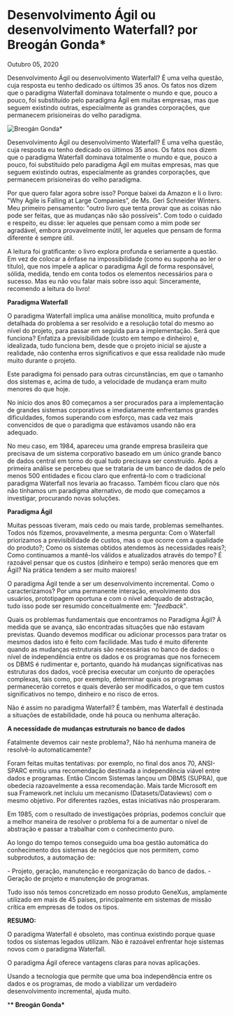 # Desenvolvimento Ágil ou desenvolvimento Waterfall? por Breogán Gonda*

Outubro 05, 2020

Desenvolvimento Ágil ou desenvolvimento Waterfall? É uma velha questão, cuja resposta eu tenho dedicado os últimos 35 anos. Os fatos nos dizem que o paradigma Waterfall dominava totalmente o mundo e que, pouco a pouco, foi substituído pelo paradigma Ágil em muitas empresas, mas que seguem existindo outras, especialmente as grandes corporações, que permanecem prisioneiras do velho paradigma.

![Breogán Gonda*](https://www.genexus.com/media/images/bgv-2016.jpg?timestamp=20171211192735)

Desenvolvimento Ágil ou desenvolvimento Waterfall? É uma velha questão, cuja resposta eu tenho dedicado os últimos 35 anos. Os fatos nos dizem que o paradigma Waterfall dominava totalmente o mundo e que, pouco a pouco, foi substituído pelo paradigma Ágil em muitas empresas, mas que seguem existindo outras, especialmente as grandes corporações, que permanecem prisioneiras do velho paradigma.

Por que quero falar agora sobre isso? Porque baixei da Amazon e li o livro: "Why Agile is Falling at Large Companies”, de Ms. Geri Schneider Winters. Meu primeiro pensamento: "outro livro que tenta provar que as coisas não pode ser feitas, que as mudanças não são possíveis". Com todo o cuidado e respeito, eu disse: ler aqueles que pensam como a mim pode ser agradável, embora provavelmente inútil, ler aqueles que pensam de forma diferente é sempre útil.

A leitura foi gratificante: o livro explora profunda e seriamente a questão. Em vez de colocar a ênfase na impossibilidade (como eu suponha ao ler o título), que nos impele a aplicar o paradigma Ágil de forma responsável, sólida, medida, tendo em conta todos os elementos necessários para o sucesso. Mas eu não vou falar mais sobre isso aqui: Sinceramente, recomendo a leitura do livro!

**Paradigma Waterfall**

O paradigma Waterfall implica uma análise monolítica, muito profunda e detalhada do problema a ser resolvido e a resolução total do mesmo ao nível do projeto, para passar em seguida para a implementação. Será que funciona? Enfatiza a previsibilidade (custo em tempo e dinheiro) e, idealizada, tudo funciona bem, desde que o projeto inicial se ajuste a realidade, não contenha erros significativos e que essa realidade não mude muito durante o projeto.

Este paradigma foi pensado para outras circunstâncias, em que o tamanho dos sistemas e, acima de tudo, a velocidade de mudança eram muito menores do que hoje.

No início dos anos 80 começamos a ser procurados para a implementação de grandes sistemas corporativos e imediatamente enfrentamos grandes dificuldades, fomos superando com esforço, mas cada vez mais convencidos de que o paradigma que estávamos usando não era adequado.

No meu caso, em 1984, apareceu uma grande empresa brasileira que precisava de um sistema corporativo baseado em um único grande banco de dados central em torno do qual tudo precisava ser construído. Após a primeira análise se percebeu que se trataria de um banco de dados de pelo menos 500 entidades e ficou claro que enfrentá-lo com o tradicional paradigma Waterfall nos levaria ao fracasso. Também ficou claro que nós não tínhamos um paradigma alternativo, de modo que começamos a investigar, procurando novas soluções.

**Paradigma Ágil**

Muitas pessoas tiveram, mais cedo ou mais tarde, problemas semelhantes. Todos nós fizemos, provavelmente, a mesma pergunta: Com o Waterfall priorizamos a previsibilidade de custos, mas o que ocorre com a qualidade do produto?; Como os sistemas obtidos atendemos às necessidades reais?; Como continuamos a mantê-los válidos e atualizados através do tempo? É razoável pensar que os custos (dinheiro e tempo) serão menores que em Ágil? Na prática tendem a ser muito maiores!

O paradigma Ágil tende a ser um desenvolvimento incremental. Como o caracterizamos? Por uma permanente interação, envolvimento dos usuários, prototipagem oportuna e com o nível adequado de abstração, tudo isso pode ser resumido conceitualmente em: "*feedback*".

Quais os problemas fundamentais que encontramos no Paradigma Ágil? À medida que se avança, são encontradas situações que não estavam previstas. Quando devemos modificar ou adicionar processos para tratar os mesmos dados isto é feito com facilidade. Mas tudo é muito diferente quando as mudanças estruturais são necessárias no banco de dados: o nível de independência entre os dados e os programas que nos fornecem os DBMS é rudimentar e, portanto, quando há mudanças significativas nas estruturas dos dados, você precisa executar um conjunto de operações complexas, tais como, por exemplo, determinar quais os programas permanecerão corretos e quais deverão ser modificados, o que tem custos significativos no tempo, dinheiro e no risco de erros.

Não é assim no paradigma Waterfall? É também, mas Waterfall é destinada a situações de estabilidade, onde há pouca ou nenhuma alteração.

**A necessidade de mudanças estruturais no banco de dados**

Fatalmente devemos cair neste problema?, Não há nenhuma maneira de resolvê-lo automaticamente?

Foram feitas muitas tentativas: por exemplo, no final dos anos 70, ANSI-SPARC emitiu uma recomendação destinada a independência viável entre dados e programas. Então Cincom Sistemas lançou um DBMS (SUPRA), que obedecia razoavelmente a essa recomendação. Mais tarde Microsoft em sua Framework.net incluiu um mecanismo (Datasets/Dataviews) com o mesmo objetivo. Por diferentes razões, estas iniciativas não prosperaram.

Em 1985, com o resultado de investigações próprias, podemos concluir que a melhor maneira de resolver o problema foi a de aumentar o nível de abstração e passar a trabalhar com o conhecimento puro.

Ao longo do tempo temos conseguido uma boa gestão automática do conhecimento dos sistemas de negócios que nos permitem, como subprodutos, a automação de:

\- Projeto, geração, manutenção e reorganização do banco de dados.
\- Geração de projeto e manutenção de programas.

Tudo isso nós temos concretizado em nosso produto GeneXus, amplamente utilizado em mais de 45 países, principalmente em sistemas de missão crítica em empresas de todos os tipos.

**RESUMO:**

O paradigma Waterfall é obsoleto, mas continua existindo porque quase todos os sistemas legados utilizam.
Não é razoável enfrentar hoje sistemas novos com o paradigma Waterfall.

O paradigma Ágil oferece vantagens claras para novas aplicações.

Usando a tecnologia que permite que uma boa independência entre os dados e os programas, de modo a viabilizar um verdadeiro desenvolvimento incremental, ajuda muito.

 ***\* Breogán Gonda\***